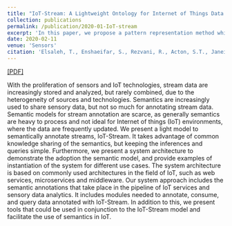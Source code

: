 ```yaml
---
title: "IoT-Stream: A Lightweight Ontology for Internet of Things Data Streams and Its Use with Data Analytics and Event Detection Services"
collection: publications
permalink: /publication/2020-01-IoT-stream
excerpt: 'In this paper, we propose a pattern representation method which represents time-series frames as vectors by first applying Piecewise Aggregate Approximation (PAA) and then applying Lagrangian Multipliers.'
date: 2020-02-11
venue: 'Sensors'
citation: 'Elsaleh, T., Enshaeifar, S., Rezvani, R., Acton, S.T., Janeiko, V. and Bermudez-Edo, M. (2020). &quot;IoT-Stream: A lightweight ontology for internet of things data streams and its use with data analytics and event detection services.&quot; <i>Sensors, 20(4)</i>. p.953.'
---
```


[[PDF]](https://www.mdpi.com/1424-8220/20/4/953/htm)

With the proliferation of sensors and IoT technologies, stream data are increasingly stored and analyzed, but rarely combined, due to the heterogeneity of sources and technologies. Semantics are increasingly used to share sensory data, but not so much for annotating stream data. Semantic models for stream annotation are scarce, as generally semantics are heavy to process and not ideal for Internet of things (IoT) environments, where the data are frequently updated. We present a light model to semantically annotate streams, IoT-Stream. It takes advantage of common knowledge sharing of the semantics, but keeping the inferences and queries simple. Furthermore, we present a system architecture to demonstrate the adoption the semantic model, and provide examples of instantiation of the system for different use cases. The system architecture is based on commonly used architectures in the field of IoT, such as web services, microservices and middleware. Our system approach includes the semantic annotations that take place in the pipeline of IoT services and sensory data analytics. It includes modules needed to annotate, consume, and query data annotated with IoT-Stream. In addition to this, we present tools that could be used in conjunction to the IoT-Stream model and facilitate the use of semantics in IoT.